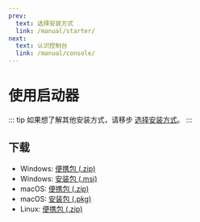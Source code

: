 ```yaml
---
prev:
  text: 选择安装方式
  link: /manual/starter/
next:
  text: 认识控制台
  link: /manual/console/
---
```


# 使用启动器

::: tip
如果想了解其他安装方式，请移步 [选择安装方式](./index.md)。
:::

## 下载

- Windows: [便携包 (.zip)](http://ghproxy.com/https://github.com/koishijs/koishi-desktop/releases/download/v0.8.0/koishi-desktop-win-x64-v0.8.0.zip)
- Windows: [安装包 (.msi)](http://ghproxy.com/https://github.com/koishijs/koishi-desktop/releases/download/v0.8.0/koishi-desktop-win-x64-v0.8.0.msi)
- macOS: [便携包 (.zip)](http://ghproxy.com/https://github.com/koishijs/koishi-desktop/releases/download/v0.8.0/koishi-desktop-osx-x64-v0.8.0.zip)
- macOS: [安装包 (.pkg)](http://ghproxy.com/https://github.com/koishijs/koishi-desktop/releases/download/v0.8.0/koishi-desktop-osx-x64-v0.8.0.pkg)
- Linux: [便携包 (.zip)](http://ghproxy.com/https://github.com/koishijs/koishi-desktop/releases/download/v0.8.0/koishi-desktop-linux-x64-v0.8.0.zip)
